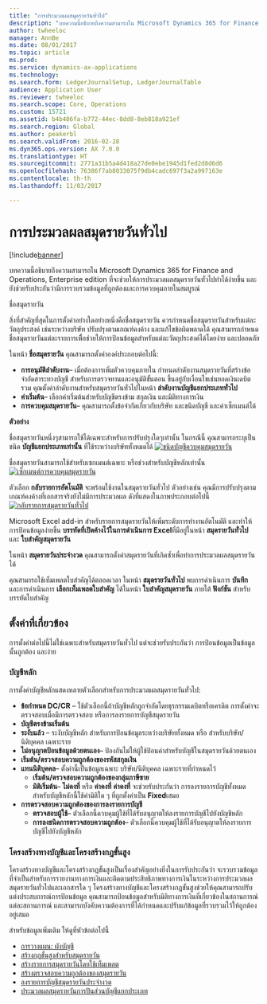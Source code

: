 ```yaml
---
title: "การประมวลผลสมุดรายวันทั่วไป"
description: "บทความนี้อธิบายถึงความสามารถใน Microsoft Dynamics 365 for Finance and Operations, Enterprise edition ที่จะช่วยให้การประมวลผลสมุดรายวันทั่วไปทำได้ง่ายขึ้น และยังช่วยรับประกันว่ามีการรวบรวมข้อมูลที่ถูกต้องและการควบคุมภายในสมบูรณ์"
author: twheeloc
manager: AnnBe
ms.date: 08/01/2017
ms.topic: article
ms.prod: 
ms.service: dynamics-ax-applications
ms.technology: 
ms.search.form: LedgerJournalSetup, LedgerJournalTable
audience: Application User
ms.reviewer: twheeloc
ms.search.scope: Core, Operations
ms.custom: 15721
ms.assetid: b4b406fa-b772-44ec-8dd8-8eb818a921ef
ms.search.region: Global
ms.author: peakerbl
ms.search.validFrom: 2016-02-28
ms.dyn365.ops.version: AX 7.0.0
ms.translationtype: HT
ms.sourcegitcommit: 2771a31b5a4d418a27de0ebe1945d1fed2d8d6d6
ms.openlocfilehash: 76386f7ab8033075f9db4cadc697f3a2a997163e
ms.contentlocale: th-th
ms.lasthandoff: 11/03/2017

---
```


# <a name="general-journal-processing"></a>การประมวลผลสมุดรายวันทั่วไป

[!include[banner](../includes/banner.md)]


บทความนี้อธิบายถึงความสามารถใน Microsoft Dynamics 365 for Finance and Operations, Enterprise edition ที่จะช่วยให้การประมวลผลสมุดรายวันทั่วไปทำได้ง่ายขึ้น และยังช่วยรับประกันว่ามีการรวบรวมข้อมูลที่ถูกต้องและการควบคุมภายในสมบูรณ์  

ชื่อสมุดรายวัน

สิ่งที่สำคัญที่สุดในการตั้งค่าอย่างใดอย่างหนึ่งคือชื่อสมุดรายวัน ควรกำหนดชื่อสมุดรายวันสำหรับแต่ละวัตถุประสงค์ เช่นระหว่างบริษัท ปรับปรุงตามเกณฑ์คงค้าง และแก้ไขข้อผิดพลาดได้ คุณสามารถกำหนดชื่อสมุดรายวันแต่ละรายการเพื่ิอช่วยให้การป้อนข้อมูลสำหรับแต่ละวัตถุประสงค์ได้โดยง่าย และปลอดภัย 

ในหน้า **ชื่อสมุดรายวัน** คุณสามารถตั้งค่าองค์ประกอบต่อไปนี้:

-   **การอนุมัติลำดับงาน**– เมื่อต้องการเพิ่มตัวควบคุมภายใน กำหนดลำดับงานสมุดรายวันที่สร้างข้อจำกัดสาระทางบัญชี สำหรับการตรวจทานและอนุมัติขั้นตอน ขึ้นอยู่กับเงื่อนไขเช่นยอดเงินเดบิตรวม คุณตั้งค่าลำดับงานสำหรับสมุดรายวันทั่วไปในหน้า **ลำดับงานบัญชีแยกประเภททั่วไป**
-   **ค่าเริ่มต้น**– เลือกค่าเริ่มต้นสำหรับบัญชีตรงข้าม สกุลเงิน และมิติทางการเงิน
-   **การควบคุมสมุดรายวัน**– คุณสามารถตั้งข้อจำกัดเกี่ยวกับบริษัท และชนิดบัญชี และค่าเซ็กเมนต์ได้ 

**ตัวอย่าง**

ชื่อสมุดรายวันหนึ่งๆสามารถใช้ได้เฉพาะสำหรับการปรับปรุงใดๆเท่านั้น ในกรณีนี้ คุณสามารถระบุเป็นชนิด **บัญชีแยกประเภทเท่านั้น** ที่ใช้ระหว่างบริษัททั้งหมดได้ [![ชนิดบัญชีควบคุมสมุดรายวัน](./media/journal-control-account-types1.png)](./media/journal-control-account-types1.png)

ชื่อสมุดรายวันสามารถใช้สำหรับเซกเมนต์เฉพาะ หรือช่วงสำหรับบัญชีหลักเท่านั้น [![เซ็กเมนต์การควบคุมสมุดรายวัน](./media/journal-control-segment1.png)](./media/journal-control-segment1.png)

ตัวเลือก **กลับรายการอัตโนมัติ** จะพร้อมใช้งานในสมุดรายวันทั่วไป ตัวอย่างเช่น คุณมีการปรับปรุงตามเกณฑ์คงค้างที่เอกสารจริงยังไม่มีการประมวลผล ดังที่แสดงในภาพประกอบต่อไปนี้
[![กลับรายการสมุดรายวันทั่วไป](./media/general-journal-reversing1.png)](./media/general-journal-reversing1.png) 

Microsoft Excel add-in สำหรับรายการสมุดรายวันให้เพิ่มระดับการทำงานอัตโนมัติ และทำให้การป้อนข้อมูลง่ายขึ้น **บรรทัดที่เปิดค้างไว้ในการดำเนินการ Excel**ที่มีอยู่ในหน้า **สมุดรายวันทั่วไป** และ **ใบสำคัญสมุดรายวัน** 

ในหน้า **สมุดรายวันประจำงวด** คุณสามารถตั้งค่าสมุดรายวันที่เกิดซ้ำเพื่อทำการประมวลผลสมุดรายวันได้ 

คุณสามารถใช้เท็มเพลตใบสำคัญได้ตลอดเวลา ในหน้า **สมุดรายวันทั่วไป** พบการดำเนินการ **บันทึก** และการดำเนินการ **เลือกเท็มเพลตใบสำคัญ** ได้ในหน้า  **ใบสำคัญสมุดรายวัน** ภายใต้ **ฟังก์ชัน** สำหรับบรรทัดใบสำคัญ

## <a name="related-setup"></a>ตั้งค่าที่เกี่ยวข้อง
การตั้งค่าต่อไปนี้ไม่ใช่เฉพาะสำหรับสมุดรายวันทั่วไป แต่จะช่วยรับประกันว่า การป้อนข้อมูลเป็นข้อมูลนั้นถูกต้อง และง่าย

### <a name="main-account"></a>บัญชีหลัก

การตั้งค่าบัญชีหลักแสดงหลายตัวเลือกสำหรับการประมวลผลสมุดรายวันทั่วไป:

-   **ข้อกำหนด DC/CR** – ใช้ตัวเลือกนี้ถ้าบัญชีหลักถูกจำกัดโดยธุรกรรมเดบิตหรือเครดิต การตั้งค่าจะตรวจสอบเมื่อมีการตรวจสอบ หรือการลงรายการบัญชีสมุดรายวัน
-   **บัญชีตรงข้ามเริ่มต้น**
-   **ระงับแล้ว** – ระงับบัญชีหลัก สำหรับการป้อนข้อมูลระหว่างบริษัททั้งหมด หรือ สำหรับบริษัท/นิติบุคคล เฉพาะราย
-   **ไม่อนุญาตป้อนข้อมูลด้วยตนเอง**– ป้องกันไม่ให้ผู้ใช้ป้อนค่าสำหรับบัญชีในสมุดรายวันด้วยตนเอง
-   **เริ่มต้น/ตรวจสอบความถูกต้องของรหัสสกุลเงิน**
-   **แทนนิติบุคคล**– ตั้งค่านี้เป็นข้อมูลเฉพาะ บริษัท/นิติบุคคล เฉพาะรายที่กำหนดไว้
    -   **เริ่มต้น/ตรวจสอบความถูกต้องของกลุ่มภาษีขาย**
    -   **มิติเริ่มต้น**– **ไม่คงที่** หรือ **ค่าคงที่** **ค่าคงที่** จะช่วยรับประกันว่า การลงรายการบัญชีทั้งหมดสำหรับบัญชีหลักนี้ใช้ค่ามิติใด ๆ ที่ถูกตั้งค่าเป็น **Fixed**เสมอ
-   **การตรวจสอบความถูกต้องของการลงรายการบัญชี**
    -   **ตรวจสอบผู้ใช้**– ตัวเลือกนี้ควบคุมผู้ใช้ที่ได้รับอนุญาตให้ลงรายการบัญชีไปยังบัญชีหลัก
    -   **การลงชนิดการตรวจสอบความถูกต้อง**– ตัวเลือกนี้ควบคุมผู้ใช้ที่ได้รับอนุญาตให้ลงรายการบัญชีไปยังบัญชีหลัก

### <a name="accounting-structures-and-advanced-rules-structures"></a>โครงสร้างทางบัญชีและโครงสร้างกฎขั้นสูง

โครงสร้างทางบัญชีและโครงสร้างกฎขั้นสูงเป็นเรื่องสำคัญอย่างยิ่งในการรับประกันว่า จะรวบรวมข้อมูลที่จำเป็นสำหรับการรายงานทางการเงินและติดตามประสิทธิภาพทางการเงินในระหว่างการประมวลผลสมุดรายวันทั่วไปและเอกสารใด ๆ โครงสร้างทางบัญชีและโครงสร้างกฎขั้นสูงช่วยให้คุณสามารถปรับแต่งประสบการณ์การป้อนข้อมูล คุณสามารถป้อนข้อมูลสำหรับมิติทางการเงินที่เกี่ยวข้องในสถานการณ์แต่ละสถานการณ์ และสามารถบังคับความต้องการที่ได้กำหนดและปรับแก้ข้อมูลที่รวบรวมไว้ให้ถูกต้องอยู่เสมอ

สำหรับข้อมูลเพิ่มเติม ให้ดูที่หัวข้อต่อไปนี้
- [การวางแผน: ผังบัญชี](plan-chart-of-accounts.md) 
- [สร้างกฎขั้นสูงสำหรับสมุดรายวัน](tasks/create-advanced-rules-journals.md)
- [สร้างรายการสมุดรายวันโดยใช้เท็มเพลต](tasks/create-journal-entry-template.md)
- [สร้างตรวจสอบความถูกต้องของสมุดรายวัน](tasks/create-validate-journals.md)
- [ลงรายการบัญชีสมุดรายวันประจำงวด](tasks/post-periodic-journals.md)
- [ประมวลผลสมุดรายวันการปันส่วนบัญชีแยกประเภท](tasks/process-ledger-allocation-journal.md)



